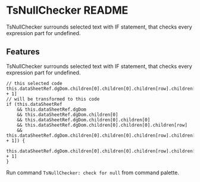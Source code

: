# TsNullChecker README

TsNullChecker surrounds selected text with IF statement, that checks every expression part for undefined.

## Features

TsNullChecker surrounds selected text with IF statement, that checks every expression part for undefined.
```
// this selected code
this.dataSheetRef.dgDom.children[0].children[0].children[row].children[col + 1]
// will be transformed to this code
if (this.dataSheetRef
    && this.dataSheetRef.dgDom
    && this.dataSheetRef.dgDom.children[0]
    && this.dataSheetRef.dgDom.children[0].children[0]
    && this.dataSheetRef.dgDom.children[0].children[0].children[row]
    && this.dataSheetRef.dgDom.children[0].children[0].children[row].children[col + 1]) {
    this.dataSheetRef.dgDom.children[0].children[0].children[row].children[col + 1]
}
```
Run command `TsNullChecker: check for null` from command palette.
